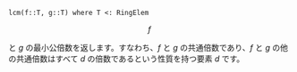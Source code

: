```
lcm(f::T, g::T) where T <: RingElem
```

$$
f
$$

と $g$ の最小公倍数を返します。すなわち、$f$ と $g$ の共通倍数であり、$f$ と $g$ の他の共通倍数はすべて $d$ の倍数であるという性質を持つ要素 $d$ です。
